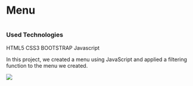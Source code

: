 <h1>Menu<h1>
<h3>Used Technologies</h3>
<p>HTML5 CSS3 BOOTSTRAP Javascript</p>
<p>In this project, we created a menu using JavaScript and applied a filtering function to the menu we created.</p>
<img src="/images/menu.gif">
